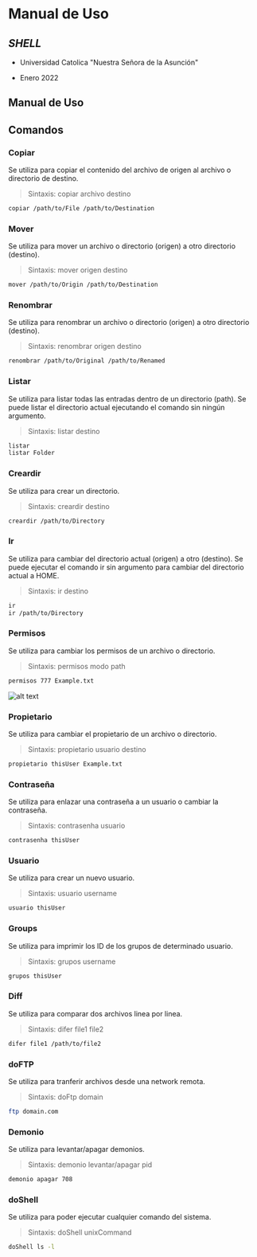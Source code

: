 # Manual de Uso

## _SHELL_

- Universidad Catolica "Nuestra Señora de la Asunción"

- Enero 2022

## Manual de Uso
## Comandos

### Copiar
Se utiliza para copiar el contenido del archivo de origen al archivo o directorio de destino. 
>Sintaxis: copiar archivo destino

```sh
copiar /path/to/File /path/to/Destination
```

### Mover
Se utiliza para mover un archivo o directorio (origen) a otro directorio (destino). 
>Sintaxis: mover origen destino

```sh
mover /path/to/Origin /path/to/Destination
```

### Renombrar
Se utiliza para renombrar un archivo o directorio (origen) a otro directorio (destino). 
>Sintaxis: renombrar origen destino

```sh
renombrar /path/to/Original /path/to/Renamed
```

### Listar
Se utiliza para listar todas las entradas dentro de un directorio (path). Se puede listar el directorio actual ejecutando el comando sin ningún argumento.
>Sintaxis: listar destino

```sh
listar
listar Folder
```

### Creardir
Se utiliza para crear un directorio. 
>Sintaxis: creardir destino

```sh
creardir /path/to/Directory
```

### Ir
Se utiliza para cambiar del directorio actual (origen) a otro (destino). Se puede ejecutar el comando ir sin argumento para cambiar del directorio actual a HOME. 
>Sintaxis: ir destino

```sh
ir
ir /path/to/Directory
```

### Permisos
Se utiliza para cambiar los permisos de un archivo o directorio. 
>Sintaxis: permisos modo path

```sh
permisos 777 Example.txt
```
![alt text](https://preview.redd.it/vkxuqbatopk21.png?auto=webp&s=81f97dac1e1ceb5054ee43cbe96ec6fa55215695)

### Propietario
Se utiliza para cambiar el propietario de un archivo o directorio. 
>Sintaxis: propietario usuario destino

```sh
propietario thisUser Example.txt
```
### Contraseña
Se utiliza para enlazar una contraseña a un usuario o cambiar la contraseña.
>Sintaxis: contrasenha usuario

```sh
contrasenha thisUser
```
### Usuario
Se utiliza para crear un nuevo usuario. 
>Sintaxis: usuario username

```sh
usuario thisUser
```
### Groups
Se utiliza para imprimir los ID de los grupos de determinado usuario.
>Sintaxis: grupos username

```sh
grupos thisUser
```
### Diff
Se utiliza para comparar dos archivos linea por linea.
>Sintaxis: difer file1 file2

```sh
difer file1 /path/to/file2
```
### doFTP
Se utiliza para tranferir archivos desde una network remota.
>Sintaxis: doFtp domain

```sh
ftp domain.com
```
### Demonio
Se utiliza para levantar/apagar demonios.
>Sintaxis: demonio levantar/apagar pid

```sh
demonio apagar 708
```
### doShell
Se utiliza para poder ejecutar cualquier comando del sistema.
>Sintaxis: doShell unixCommand

```sh
doShell ls -l
```


